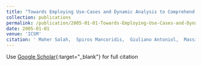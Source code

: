 ```yaml
---
title: "Towards Employing Use-Cases and Dynamic Analysis to Comprehend Mozilla"
collection: publications
permalink: /publication/2005-01-01-Towards-Employing-Use-Cases-and-Dynamic-Analysis-to-Comprehend-Mozilla
date: 2005-01-01
venue: 'ICSM'
citation: ' Maher Salah,  Spiros Mancoridis,  Giuliano Antoniol,  Massimiliano Penta, &quot;Towards Employing Use-Cases and Dynamic Analysis to Comprehend Mozilla.&quot; ICSM, 2005.'
---
```

Use [Google Scholar](https://scholar.google.com/scholar?q=Towards+Employing+Use+Cases+and+Dynamic+Analysis+to+Comprehend+Mozilla){:target="_blank"} for full citation